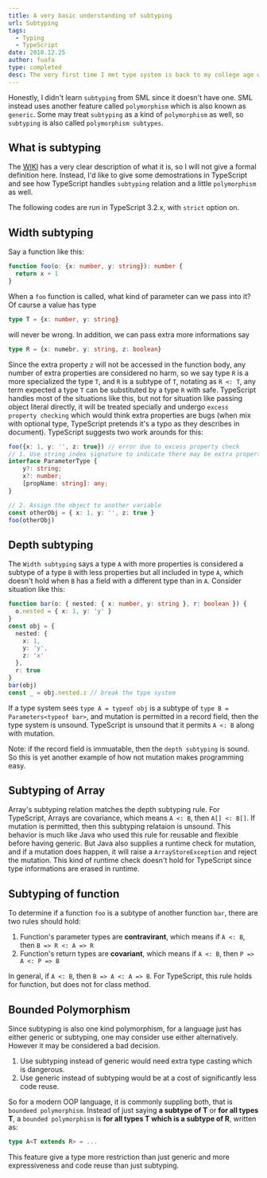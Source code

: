 ```yaml
---
title: A very basic understanding of subtyping
url: Subtyping
tags:
  - Typing
  - TypeScript
date: 2018.12.25
author: fuafa
type: completed
desc: The very first time I met type system is back to my college age when I studied my first programming language Java, but at that time I didn't really know what it actualy means. It is the SML programming language that made me recognize a type system is not just about trivially anotating a value, but also can be expressive and elegant with many interesting features, and the subtyping is one of them.
---
```


Honestly, I didn't learn `subtyping` from SML since it doesn't have one. SML instead uses another feature called `polymorphism` which is also known as `generic`. Some may treat `subtyping` as a kind of `polymorphism` as well, so `subtyping` is also called `polymorphism subtypes`.

## What is subtyping
The [WIKI](https://www.wikiwand.com/en/Subtyping) has a very clear description of what it is, so I will not give a formal definition here. Instead, I'd like to give some demostrations in TypeScript and see how TypeScript handles `subtyping` relation and a little `polymorphism` as well.

The following codes are run in TypeScript 3.2.x, with `strict` option on.

## Width subtyping
Say a function like this:
```ts
function foo(o: {x: number, y: string}): number {
  return x + 1
}
```
When a `foo` function is called, what kind of parameter can we pass into it? Of caurse a value has type
```ts
type T = {x: number, y: string}
```
will never be wrong. In addition, we can pass extra more informations say
```ts
type R = {x: numebr, y: string, z: boolean}
```
Since the extra property `z` will not be accessed in the function body, any number of extra properties are considered no harm, so we say type `R` is a more specialized the type `T`, and `R` is a subtype of `T`, notating as `R <: T`, any term expected a type `T` can be substituted by a type `R` with safe. TypeScript handles most of the situations like this, but not for situation like passing object literal directly, it will be treated specially and undergo `excess property checking` which would think extra properties are bugs (when mix with optional type, TypeScript pretends it's a typo as they describes in document). TypeScript suggests two work arounds for this:
```ts
foo({x: 1, y: '', z: true}) // error due to excess property check
// 1. Use string index signature to indicate there may be extra properties
interface ParameterType {
    y?: string;
    x?: number;
    [propName: string]: any;
}

// 2. Assign the object to another variable
const otherObj = { x: 1, y: '', z: true }
foo(otherObj)
```

## Depth subtyping
The `Width subtyping` says a type `A` with more properties is considered a subtype of a type `B` with less properties but all included in type `A`, which doesn't hold when `B` has a field with a different type than in `A`. Consider situation like this:
```ts
function bar(o: { nested: { x: number, y: string }, r: boolean }) {
  o.nested = { x: 1, y: 'y' }
}
const obj = {
  nested: {
    x: 1,
    y: 'y',
    z: 'x'
  },
  r: true
}
bar(obj)
const _ = obj.nested.z // break the type system
```
If a type system sees `type A = typeof obj` is a subtype of `type B = Parameters<typeof bar>`, and mutation is permitted in a record field, then the type system is unsound. TypeScript is unsound that it permits `A <: B` along with mutation.

Note: if the record field is immuatable, then the `depth subtyping` is sound. So this is yet another example of how not mutation makes programming easy.

## Subtyping of Array
Array's subtyping relation matches the depth subtyping rule. For TypeScript, Arrays are covariance, which means `A <: B`, then `A[] <: B[]`. If mutation is permitted, then this subtyping relataion is unsound. This behavior is much like Java who used this rule for reusable and flexible before having generic. But Java also supplies a runtime check for mutation, and if a mutation does happen, it will raise a `ArrayStoreException` and reject the mutation. This kind of runtime check doesn't hold for TypeScript since type informations are erased in runtime.

## Subtyping of function
To determine if a function `foo` is a subtype of another function `bar`, there are two rules should hold:

1. Function's parameter types are **contravirant**, which means if `A <: B`, then `B => R <: A => R`
2. Function's return types are **covariant**, which means if `A <: B`, then `P => A <: P => B`

In general, if `A <: B`, then `B => A <: A => B`. For TypeScript, this rule holds for function, but does not for class method.

## Bounded Polymorphism
Since subtyping is also one kind polymorphism, for a language just has either generic or subtyping, one may consider use either alternatively. However it may be considered a bad decision.

1. Use subtyping instead of generic would need extra type casting which is dangerous.
2. Use generic instead of subtyping would be at a cost of significantly less code reuse.

So for a modern OOP language, it is commonly suppling both, that is `boundeed polymorphism`. Instead of just saying **a subtype of T** or **for all types T**, a `bounded polymorphism` is **for all types T which is a subtype of R**, written as:

```ts
type A<T extends R> = ...
```

This feature give a type more restriction than just generic and more expressiveness and code reuse than just subtyping.

